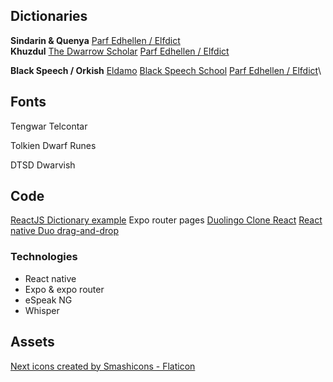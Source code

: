 
## Dictionaries
**Sindarin & Quenya**
[Parf Edhellen / Elfdict](https://github.com/galadhremmin/Parf-Edhellen)<br>
**Khuzdul**
[The Dwarrow Scholar](https://www.dwarrowscholar.com/)
[Parf Edhellen / Elfdict](https://github.com/galadhremmin/Parf-Edhellen)<br>

**Black Speech / Orkish**
[Eldamo](https://eldamo.org/content/language-pages/lang-bs.html)
[Black Speech School](http://blackspeech.de/index.php)
[Parf Edhellen / Elfdict](https://github.com/galadhremmin/Parf-Edhellen)\

## Fonts
Tengwar Telcontar

Tolkien Dwarf Runes

DTSD Dwarvish

## Code
[ReactJS Dictionary example](https://github.com/upgraded57/Dictionary)
Expo router pages
[Duolingo Clone React](https://github.com/abdulkadir-erdeger/duolingo-clone)
[React native Duo drag-and-drop](https://github.com/jamsch/react-native-duo-drag-drop)

### Technologies
- React native
- Expo & expo router
- eSpeak NG
- Whisper

## Assets
<a href="https://www.flaticon.com/free-icons/next" title="next icons">Next icons created by Smashicons - Flaticon</a>